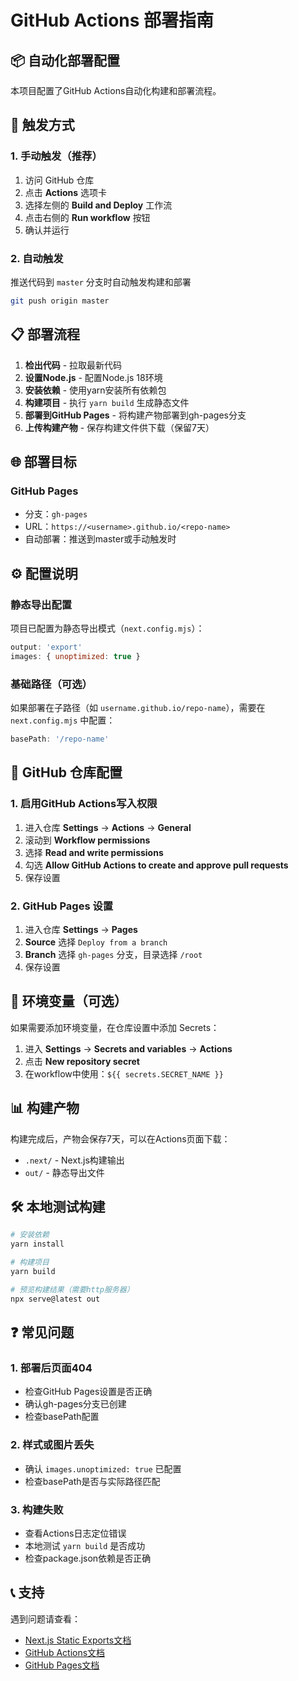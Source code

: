 # GitHub Actions 部署指南

## 📦 自动化部署配置

本项目配置了GitHub Actions自动化构建和部署流程。

## 🚀 触发方式

### 1. 手动触发（推荐）
1. 访问 GitHub 仓库
2. 点击 **Actions** 选项卡
3. 选择左侧的 **Build and Deploy** 工作流
4. 点击右侧的 **Run workflow** 按钮
5. 确认并运行

### 2. 自动触发
推送代码到 `master` 分支时自动触发构建和部署

```bash
git push origin master
```

## 📋 部署流程

1. **检出代码** - 拉取最新代码
2. **设置Node.js** - 配置Node.js 18环境
3. **安装依赖** - 使用yarn安装所有依赖包
4. **构建项目** - 执行 `yarn build` 生成静态文件
5. **部署到GitHub Pages** - 将构建产物部署到gh-pages分支
6. **上传构建产物** - 保存构建文件供下载（保留7天）

## 🌐 部署目标

### GitHub Pages
- 分支：`gh-pages`
- URL：`https://<username>.github.io/<repo-name>`
- 自动部署：推送到master或手动触发时

## ⚙️ 配置说明

### 静态导出配置
项目已配置为静态导出模式（`next.config.mjs`）：
```javascript
output: 'export'
images: { unoptimized: true }
```

### 基础路径（可选）
如果部署在子路径（如 `username.github.io/repo-name`），需要在 `next.config.mjs` 中配置：
```javascript
basePath: '/repo-name'
```

## 📝 GitHub 仓库配置

### 1. 启用GitHub Actions写入权限

1. 进入仓库 **Settings** → **Actions** → **General**
2. 滚动到 **Workflow permissions**
3. 选择 **Read and write permissions**
4. 勾选 **Allow GitHub Actions to create and approve pull requests**
5. 保存设置

### 2. GitHub Pages 设置

1. 进入仓库 **Settings** → **Pages**
2. **Source** 选择 `Deploy from a branch`
3. **Branch** 选择 `gh-pages` 分支，目录选择 `/root`
4. 保存设置

## 🔑 环境变量（可选）

如果需要添加环境变量，在仓库设置中添加 Secrets：
1. 进入 **Settings** → **Secrets and variables** → **Actions**
2. 点击 **New repository secret**
3. 在workflow中使用：`${{ secrets.SECRET_NAME }}`

## 📊 构建产物

构建完成后，产物会保存7天，可以在Actions页面下载：
- `.next/` - Next.js构建输出
- `out/` - 静态导出文件

## 🛠️ 本地测试构建

```bash
# 安装依赖
yarn install

# 构建项目
yarn build

# 预览构建结果（需要http服务器）
npx serve@latest out
```

## ❓ 常见问题

### 1. 部署后页面404
- 检查GitHub Pages设置是否正确
- 确认gh-pages分支已创建
- 检查basePath配置

### 2. 样式或图片丢失
- 确认 `images.unoptimized: true` 已配置
- 检查basePath是否与实际路径匹配

### 3. 构建失败
- 查看Actions日志定位错误
- 本地测试 `yarn build` 是否成功
- 检查package.json依赖是否正确

## 📞 支持

遇到问题请查看：
- [Next.js Static Exports文档](https://nextjs.org/docs/app/building-your-application/deploying/static-exports)
- [GitHub Actions文档](https://docs.github.com/actions)
- [GitHub Pages文档](https://docs.github.com/pages)

